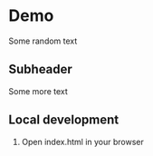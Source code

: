 # Demo

Some random text

## Subheader

Some more text

## Local development

1. Open index.html in your browser
